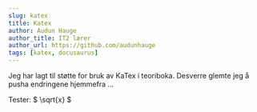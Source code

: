 ```yaml
---
slug: katex
title: Katex
author: Audun Hauge
author_title: IT2 lærer
author_url: https://github.com/audunhauge
tags: [katex, docusaurus]
---
```


Jeg har lagt til støtte for bruk av KaTex i teoriboka. 
Desverre glemte jeg å pusha endringene  hjemmefra ...

Tester: $ \sqrt{x} $